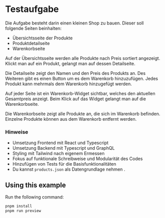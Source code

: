 # Testaufgabe

Die Aufgabe besteht darin einen kleinen Shop zu bauen. Dieser soll folgende Seiten beinhalten:

- Übersichtsseite der Produkte
- Produktdetailseite
- Warenkorbseite

Auf der Übersichtsseite werden alle Produkte nach Preis sortiert angezeigt. Klickt man auf ein Produkt, gelangt man auf dessen Detailseite.

Die Detailseite zeigt den Namen und den Preis des Produkts an. Des Weiteren gibt es einen Button um es dem Warenkorb hinzuzufügen. Jedes Produkt kann mehrmals dem Warenkorb hinzugefügt werden.

Auf jeder Seite ist ein Warenkorb-Widget sichtbar, welches den aktuellen Gesamtpreis anzeigt. Beim Klick auf das Widget gelangt man auf die Warenkorbseite.

Die Warenkorbseite zeigt alle Produkte an, die sich im Warenkorb befinden. Einzelne Produkte können aus dem Warenkorb entfernt werden.

### Hinweise

- Umsetzung Frontend mit React und Typescript
- Umsetzung Backend mit Typescript und GraphQL
- Styling mit Tailwind nach eigenem Ermessen
- Fokus auf funktionale Schreibweise und Modularität des Codes
- Hinzufügen von Tests für die Basisfunktionalitäten
- Du kannst `products.json` als Datengrundlage nehmen
  .

## Using this example

Run the following command:

```sh
pnpm install
pnpm run preview
```
